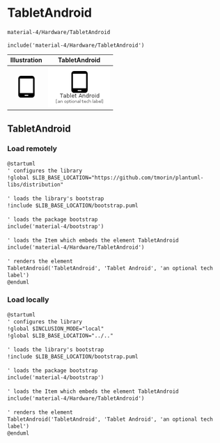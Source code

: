 # TabletAndroid


```text
material-4/Hardware/TabletAndroid
```

```text
include('material-4/Hardware/TabletAndroid')
```



| Illustration | TabletAndroid |
| :---: | :---: |
| ![illustration for Illustration](../../material-4/Hardware/TabletAndroid.png) | ![illustration for TabletAndroid](../../material-4/Hardware/TabletAndroid.Local.png) |




## TabletAndroid

### Load remotely
```plantuml
@startuml
' configures the library
!global $LIB_BASE_LOCATION="https://github.com/tmorin/plantuml-libs/distribution"

' loads the library's bootstrap
!include $LIB_BASE_LOCATION/bootstrap.puml

' loads the package bootstrap
include('material-4/bootstrap')

' loads the Item which embeds the element TabletAndroid
include('material-4/Hardware/TabletAndroid')

' renders the element
TabletAndroid('TabletAndroid', 'Tablet Android', 'an optional tech label')
@enduml
```

### Load locally
```plantuml
@startuml
' configures the library
!global $INCLUSION_MODE="local"
!global $LIB_BASE_LOCATION="../.."

' loads the library's bootstrap
!include $LIB_BASE_LOCATION/bootstrap.puml

' loads the package bootstrap
include('material-4/bootstrap')

' loads the Item which embeds the element TabletAndroid
include('material-4/Hardware/TabletAndroid')

' renders the element
TabletAndroid('TabletAndroid', 'Tablet Android', 'an optional tech label')
@enduml
```

